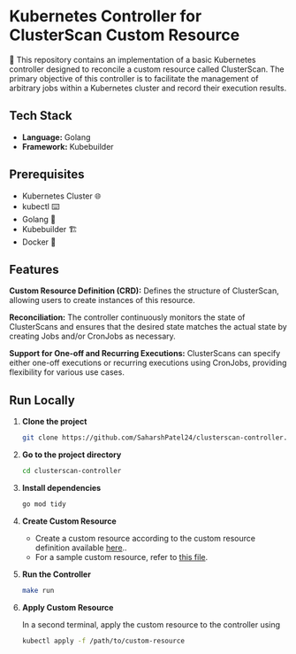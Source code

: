 # Kubernetes Controller for ClusterScan Custom Resource

🚀 This repository contains an implementation of a basic Kubernetes controller designed to reconcile a custom resource called ClusterScan. The primary objective of this controller is to facilitate the management of arbitrary jobs within a Kubernetes cluster and record their execution results.

## Tech Stack

- **Language:** Golang
- **Framework:** Kubebuilder

## Prerequisites

- Kubernetes Cluster 🌐
- kubectl ⌨️
- Golang 🐹
- Kubebuilder 🏗️
- Docker 🐳

## Features

**Custom Resource Definition (CRD):** Defines the structure of ClusterScan, allowing users to create instances of this resource.

**Reconciliation:** The controller continuously monitors the state of ClusterScans and ensures that the desired state matches the actual state by creating Jobs and/or CronJobs as necessary.

**Support for One-off and Recurring Executions:** ClusterScans can specify either one-off executions or recurring executions using CronJobs, providing flexibility for various use cases.

## Run Locally

1. **Clone the project**

    ```bash
    git clone https://github.com/SaharshPatel24/clusterscan-controller.git
    ```

2. **Go to the project directory**

    ```bash
    cd clusterscan-controller
    ```

3. **Install dependencies**

    ```bash
    go mod tidy
    ```

4. **Create Custom Resource**
    - Create a custom resource according to the custom resource definition available [here](https://github.com/SaharshPatel24/clusterscan-controller/blob/main/config/crd/bases/api.my.domain_clusterscans.yaml)..
    - For a sample custom resource, refer to [this file](https://github.com/SaharshPatel24/clusterscan-controller/blob/main/config/samples/api_v1alpha1_clusterscan.yaml).

5. **Run the Controller**
    ```bash
    make run
    ```

6. **Apply Custom Resource**

    In a second terminal, apply the custom resource to the controller using 
    ```bash
    kubectl apply -f /path/to/custom-resource
    ```
